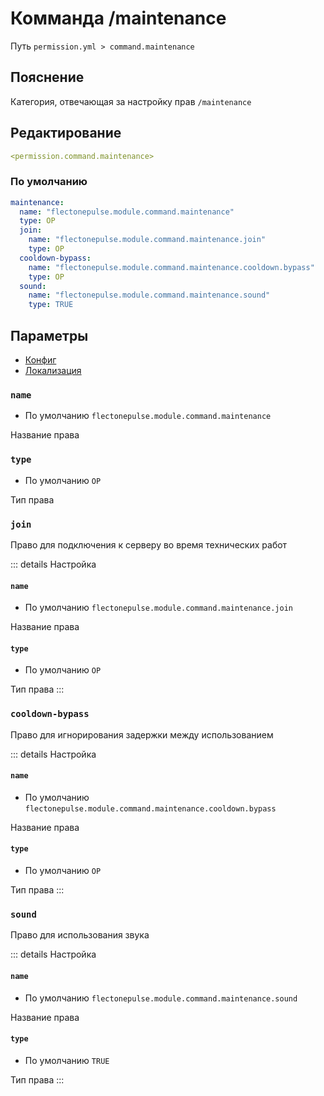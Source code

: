 # Комманда /maintenance
Путь `permission.yml > command.maintenance`

## Пояснение
Категория, отвечающая за настройку прав `/maintenance`

## Редактирование
```yaml
<permission.command.maintenance>
```

### По умолчанию
```yaml
maintenance:
  name: "flectonepulse.module.command.maintenance"
  type: OP
  join:
    name: "flectonepulse.module.command.maintenance.join"
    type: OP
  cooldown-bypass:
    name: "flectonepulse.module.command.maintenance.cooldown.bypass"
    type: OP
  sound:
    name: "flectonepulse.module.command.maintenance.sound"
    type: TRUE
```

## Параметры

- [Конфиг](/ru/command/maintenance/)
- [Локализация](/ru/localizations/ru_ru/command/maintenance/)

### `name`
- По умолчанию `flectonepulse.module.command.maintenance`

Название права

### `type`
- По умолчанию `OP`

Тип права

### `join`

Право для подключения к серверу во время технических работ

::: details Настройка
#### `name`
- По умолчанию `flectonepulse.module.command.maintenance.join`

Название права

#### `type`
- По умолчанию `OP`

Тип права
:::

### `cooldown-bypass`

Право для игнорирования задержки между использованием

::: details Настройка
#### `name`
- По умолчанию `flectonepulse.module.command.maintenance.cooldown.bypass`

Название права

#### `type`
- По умолчанию `OP`

Тип права
:::

### `sound`

Право для использования звука

::: details Настройка
#### `name`
- По умолчанию `flectonepulse.module.command.maintenance.sound`

Название права

#### `type`
- По умолчанию `TRUE`

Тип права
:::

<!--@include: @/ru/parts/permission.md-->

